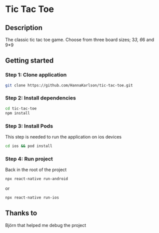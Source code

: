 # Tic Tac Toe

## Description

The classic tic tac toe game. Choose from three board sizes; 3*3, 6*6 and 9*9

## Getting started

### Step 1: Clone application
```bash
git clone https://github.com/HannaKarlson/tic-tac-toe.git
```

### Step 2: Install dependencies

```bash
cd tic-tac-toe
npm install
```

### Step 3: Install Pods

This step is needed to run the application on ios devices

```bash
cd ios && pod install
```

### Step 4: Run project

Back in the root of the project

```bash
npx react-native run-android
```

or

```bash
npx react-native run-ios
```

## Thanks to

Björn that helped me debug the project 
